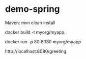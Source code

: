 # demo-spring

Maven: mvn clean install

docker build -t myorg/myapp .

docker run -p 80:8080 myorg/myapp

http://localhost:8080/greeting
